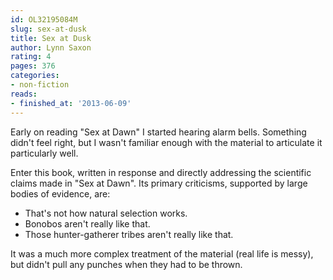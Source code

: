 ```yaml
---
id: OL32195084M
slug: sex-at-dusk
title: Sex at Dusk
author: Lynn Saxon
rating: 4
pages: 376
categories:
- non-fiction
reads:
- finished_at: '2013-06-09'
---
```

Early on reading "Sex at Dawn" I started hearing alarm bells. Something didn't feel right, but I wasn't familiar enough with the material to articulate it particularly well.

Enter this book, written in response and directly addressing the scientific claims made in "Sex at Dawn". Its primary criticisms, supported by large bodies of evidence, are:

* That's not how natural selection works.
* Bonobos aren't really like that.
* Those hunter-gatherer tribes aren't really like that.

It was a much more complex treatment of the material (real life is messy), but didn't pull any punches when they had to be thrown.
